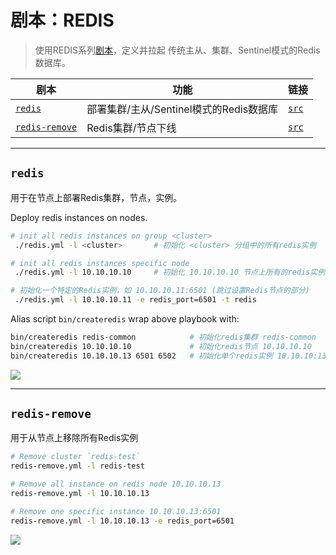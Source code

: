 # 剧本：REDIS

> 使用REDIS系列[剧本](p-playbook.md)，定义并拉起 传统主从、集群、Sentinel模式的Redis数据库。

| 剧本 | 功能                                                         | 链接                                                         |
|--------|--------------------------------------------------------------| ------------------------------------------------------------ |
|  [`redis`](p-redis.md#redis)                        |        部署集群/主从/Sentinel模式的Redis数据库              |        [`src`](https://github.com/vonng/pigsty/blob/master/redis.yml)            |
|  [`redis-remove`](p-redis.md#redis-remove)          |        Redis集群/节点下线                                   |        [`src`](https://github.com/vonng/pigsty/blob/master/redis-remove.yml)     |


------------------

## `redis`

用于在节点上部署Redis集群，节点，实例。


Deploy redis instances on nodes.

```bash
# init all redis instances on group <cluster>
 ./redis.yml -l <cluster>       # 初始化 <cluster> 分组中的所有redis实例

# init all redis instances specific node
 ./redis.yml -l 10.10.10.10     # 初始化 10.10.10.10 节点上所有的redis实例

# 初始化一个特定的Redis实例，如 10.10.10.11:6501 (跳过设置Redis节点的部分)
 ./redis.yml -l 10.10.10.11 -e redis_port=6501 -t redis
```

Alias script `bin/createredis` wrap above playbook with:

```bash
bin/createredis redis-common            # 初始化redis集群 redis-common
bin/createredis 10.10.10.10             # 初始化redis节点 10.10.10.10
bin/createredis 10.10.10.13 6501 6502   # 初始化单个redis实例 10.10.10:13:6501 10.10.10:13:6502
```

![](../_media/playbook/redis.svg)







------------------

## `redis-remove`

用于从节点上移除所有Redis实例

```bash
# Remove cluster `redis-test`
redis-remove.yml -l redis-test

# Remove all instance on redis node 10.10.10.13
redis-remove.yml -l 10.10.10.13

# Remove one specific instance 10.10.10.13:6501
redis-remove.yml -l 10.10.10.13 -e redis_port=6501
```


![](../_media/playbook/redis-remove.svg)

